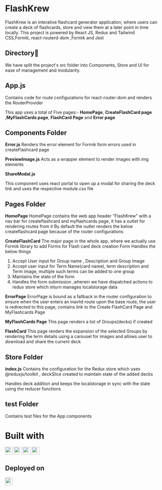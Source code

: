 # FlashKrew

FlashKrew is an interative flashcard generator application, where users can create a deck of flashcards, store and view them at a later point in time locally.
This project is powered by React JS, Redux and Tailwind CSS,Formik, react-routerd-dom ,Formik and Jest

## Directory💠

We have split the project's src folder into Components, Store and UI for ease of management and modularity.

## App.js

Contains code for route configurations for react-router-dom and renders the RouterProvider

This app uses a total of Five pages:- **HomePage**, **CreateFlashCard page** ,**MyFlashCards page**, **FlashCard Page** and **Error page**

## Components Folder

**Error.js**
Renders the error element for Formik form errors used in createFlashcard page

**PreviewImage.js**
Acts as a wrapper element to render images with img elements

**ShareModal.js**

This component uses react portal to open up a modal for sharing the deck link and uses the respective module.css file



## Pages Folder

**HomePage**
HomePage contains the web app header "FlashKrew" with a nav bar for createflashcard and myflashcards page, it has a outlet for rendering routes from it
By default the outler renders the below createflashcard page because of the router configurations

**CreateFlashCard**
The major page in the whole app, where we actually use Formik library to add Forms for Flash card deck creation
Form Handles the below things

1. Accept User input for Group name , Description and Group Image
2. Accept user input for Term Name(card name), term description and Term image, multiple such terms can be added to one group
3. Maintains the state of the form
4. Handles the form submission ,wherein we have dispatched actions to redux store which inturn manages localstorage data

**ErrorPage**
ErrorPage is bound as a fallback in the router configuration to ensure when the user enters an inavlid route upon the base route, the user is redirected to this page,
contains link to the Create FlashCard Page and MyFlashcards Page

**MyFlashCards Page**
This page renders a list of Groups(decks) if created

**FlashCard**
This page renders the expansion of the selected Groups by rendering the term details using a carousel for images and allows user to download and share the current deck

## Store Folder

**index.js**
Contains the configuration for the Redux store which uses @reduxjs/toolkit , deckSlice created to maintain state of the added decks

Handles deck addition and keeps the localstorage in sync with the state using the reducer functions


## test Folder
 Contains test files for the App components

# Built with

<a href='https://react.dev/' ><img src="https://img.shields.io/badge/react-%2320232a.svg?style=for-the-badge&logo=react&logoColor=%2361DAFB"  height="25" alt='react'></a>
<a href='https://redux.js.org/' ><img src="https://img.shields.io/badge/redux-%23593d88.svg?style=for-the-badge&logo=redux&logoColor=white"  height="25"></a>
<a href='https://tailwindcss.com/' ><img src="https://img.shields.io/badge/tailwindcss-%2338B2AC.svg?style=for-the-badge&logo=tailwind-css&logoColor=white"  height="25"></a>
<a href='https://tailwindcss.com/' ><img src="https://img.shields.io/badge/tailwindcss-%2338B2AC.svg?style=for-the-badge&logo=tailwind-css&logoColor=white"  height="25"></a>

## Deployed on

<a href='https://render.com/' ><img src="https://img.shields.io/badge/Render-%46E3B7.svg?style=for-the-badge&logo=render&logoColor=white"  height="25"></a>
